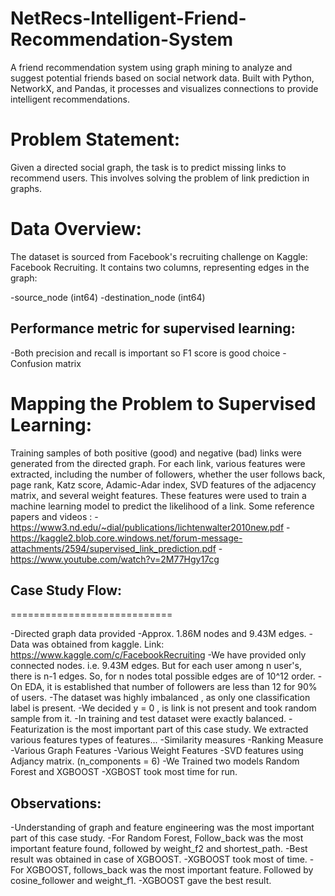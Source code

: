 # NetRecs-Intelligent-Friend-Recommendation-System
A friend recommendation system using graph mining to analyze and suggest potential friends based on social network data. Built with Python, NetworkX, and Pandas, it processes and visualizes connections to provide intelligent recommendations.

# Problem Statement:
Given a directed social graph, the task is to predict missing links to recommend users. This involves solving the problem of link prediction in graphs.

# Data Overview:
The dataset is sourced from Facebook's recruiting challenge on Kaggle: Facebook Recruiting. It contains two columns, representing edges in the graph:

-source_node (int64)
-destination_node (int64)

## Performance metric for supervised learning:
-Both precision and recall is important so F1 score is good choice
-Confusion matrix

# Mapping the Problem to Supervised Learning:

Training samples of both positive (good) and negative (bad) links were generated from the directed graph. For each link, various features were extracted, including the number of followers, whether the user follows back, page rank, Katz score, Adamic-Adar index, SVD features of the adjacency matrix, and several weight features. These features were used to train a machine learning model to predict the likelihood of a link.
Some reference papers and videos :
-https://www3.nd.edu/~dial/publications/lichtenwalter2010new.pdf
-https://kaggle2.blob.core.windows.net/forum-message-attachments/2594/supervised_link_prediction.pdf
-https://www.youtube.com/watch?v=2M77Hgy17cg


## Case Study Flow:
============================

-Directed graph data provided
-Approx. 1.86M nodes and 9.43M edges.
-Data was obtained from kaggle. Link: https://www.kaggle.com/c/FacebookRecruiting
-We have provided only connected nodes. i.e. 9.43M edges. But for each user among n user's, there is n-1 edges. So, for n nodes total possible edges are of 10^12 order.
-On EDA, it is established that number of followers are less than 12 for 90% of users.
-The dataset was highly imbalanced , as only one classification label is present.
-We decided y = 0 , is link is not present and took random sample from it.
-In training and test dataset were exactly balanced.
-Featurization is the most important part of this case study. We extracted various features types of features...
  -Similarity measures
  -Ranking Measure
  -Various Graph Features
  -Various Weight Features
-SVD features using Adjancy matrix. (n_components = 6)
-We Trained two models Random Forest and XGBOOST
-XGBOST took most time for run.

## Observations:

-Understanding of graph and feature engineering was the most important part of this case study.
-For Random Forest, Follow_back was the most important feature found, followed by weight_f2 and shortest_path.
-Best result was obtained in case of XGBOOST.
-XGBOOST took most of time.
-For XGBOOST, follows_back was the most important feature. Followed by cosine_follower and weight_f1.
-XGBOOST gave the best result.








